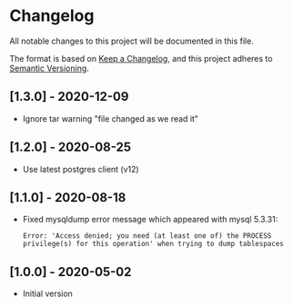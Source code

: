 # Changelog

All notable changes to this project will be documented in this file.

The format is based on [Keep a Changelog](https://keepachangelog.com/en/1.0.0/),
and this project adheres to [Semantic Versioning](https://semver.org/spec/v2.0.0.html).


## [1.3.0] - 2020-12-09

- Ignore tar warning "file changed as we read it"


## [1.2.0] - 2020-08-25

- Use latest postgres client (v12)


## [1.1.0] - 2020-08-18

- Fixed mysqldump error message which appeared with mysql 5.3.31:
  ```
  Error: 'Access denied; you need (at least one of) the PROCESS privilege(s) for this operation' when trying to dump tablespaces
  ```


## [1.0.0] - 2020-05-02

- Initial version

